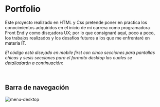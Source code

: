 # Portfolio 

Este proyecto realizado en HTML y Css pretende poner en practica los conocimientos adquiridos en el inicio de mi carrera como programadora Front End y como dise;adora UX; por lo que consignaré aquí, poco a poco, los trabajos realizados y los desafios futuros a los que me enfrentaré en materia IT.

_El código está dise;ado en mobile first con cinco secciones para pantallas chicas y sesis secciones para el formato desktop las cuales se detalladarán a continuación:_

<br>

## Barra de navegación 

![menu-desktop](https://github.com/edyuarca/Portfolio/assets/71739451/0042b482-c03d-4234-b543-f7b517bd65e8)






